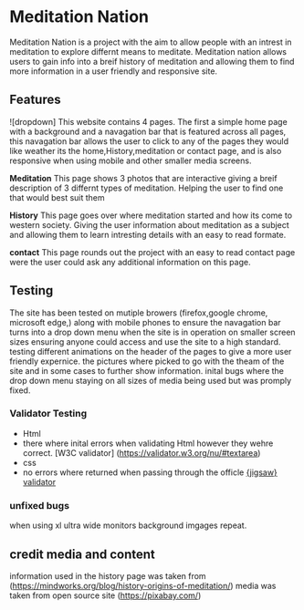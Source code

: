 # Meditation Nation

Meditation Nation is a project with the aim to allow people with an intrest in meditation to explore differnt means to meditate.
Meditation nation allows users to gain info into a breif history of meditation and allowing them to find more information in a user friendly and responsive site.

## Features
![dropdown] 
This website contains 4 pages.
The first a simple home page with a background and a navagation bar that is featured across all pages, this navagation bar allows the user to click to any of the pages they would like weather its the home,History,meditation or contact page, and is also responsive when using mobile and other smaller media screens.

**Meditation**
This page shows 3 photos that are interactive giving a breif description of 3 differnt types of meditation. Helping the user to find one that would best suit them

**History**
This page goes over where meditation started and how its come to western society. Giving the user information about meditation as a subject and allowing them to learn intresting details with an easy to read formate.

**contact**
This page rounds out the project with an easy to read contact page were the user could ask any additional information on this page.

## Testing

The site has been tested on mutiple browers (firefox,google chrome, microsoft edge,) along with mobile phones to ensure the navagation bar turns into a drop down menu when the site is in operation on smaller screen sizes ensuring anyone could access and use the site to a high standard. testing different animations on the header of the pages to give a more user friendly expernice. the pictures where picked to go with the theam of the site and in some cases to further show information. inital bugs where the drop down menu staying on all sizes of media being used but was promply fixed.

### Validator Testing

- Html
- there where inital errors when validating Html however they wehre correct. [W3C validator] (https://validator.w3.org/nu/#textarea)
- css
- no errors where returned when passing through the officle [{jigsaw} validator](https://jigsaw.w3.org/css-validator/validator#css)

### unfixed bugs
when using xl ultra wide monitors background imgages repeat.



## credit media and content
information used in the history page was taken from (https://mindworks.org/blog/history-origins-of-meditation/)
media was taken from open source site (https://pixabay.com/)